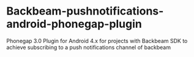 Backbeam-pushnotifications-android-phonegap-plugin
==================================================

Phonegap 3.0 Plugin for Android 4.x for projects with Backbeam SDK to achieve subscribing to a push notifications channel of backbeam
